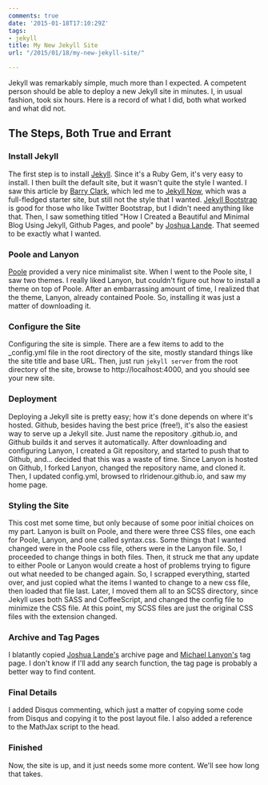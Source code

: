 ```yaml
---
comments: true
date: '2015-01-18T17:10:29Z'
tags:
- jekyll
title: My New Jekyll Site
url: "/2015/01/18/my-new-jekyll-site/"

---
```

Jekyll was remarkably simple, much more than I expected. A competent person should be able to deploy a new Jekyll site in minutes. I, in usual fashion, took six hours. Here is a record of what I did, both what worked and what did not.

## The Steps, Both True and Errant ##

### Install Jekyll ###

The first step is to install [Jekyll](http://jekyllrb.com ). Since it's a Ruby Gem, it's very easy to install. I then built the default site, but it wasn't quite the style I wanted. I saw this article by [Barry Clark](http://www.smashingmagazine.com/2014/08/01/build-blog-jekyll-github-pages/), which led me to [Jekyll Now](https://github.com/barryclark/jekyll-now ), which was a full-fledged starter site, but still not the style that I wanted. [Jekyll Bootstrap](http://jekyllbootstrap.com ) is good for those who like Twitter Bootstrap, but I didn't need anything like that. Then, I saw something titled "How I Created a Beautiful and Minimal Blog Using Jekyll, Github Pages, and poole" by [Joshua Lande](http://joshualande.com/jekyll-github-pages-poole/ ). That seemed to be exactly what I wanted.

### Poole and Lanyon ###

[Poole](http://getpoole.com) provided a very nice minimalist site. When I went to the Poole site, I saw two themes. I really liked Lanyon, but couldn't figure out how to install a theme on top of Poole. After an embarrassing amount of time, I realized that the theme, Lanyon, already contained Poole. So, installing it was just a matter of downloading it.

### Configure the Site ###

Configuring the site is simple. There are a few items to add to the _config.yml file in the root directory of the site, mostly standard things like the site title and base URL. Then, just run `jekyll server` from the root directory of the site, browse to http://localhost:4000, and you should see your new site.

### Deployment ###

Deploying a Jekyll site is pretty easy; how it's done depends on where it's hosted. Github, besides having the best price (free!), it's also the easiest way to serve up a Jekyll site. Just name the repository <username>.github.io, and Github builds it and serves it automatically. After downloading and configuring Lanyon, I created a Git repository, and started to push that to Github, and... decided that this was a waste of time. Since Lanyon is hosted on Github, I forked Lanyon, changed the repository name, and cloned it. Then, I updated config.yml, browsed to rlridenour.github.io, and saw my home page.

### Styling the Site ###

This cost met some time, but only because of some poor initial choices on my part. Lanyon is built on Poole, and there were three CSS files, one each for Poole, Lanyon, and one called syntax.css. Some things that I wanted changed were in the Poole css file, others were in the Lanyon file. So, I proceeded to change things in both files. Then, it struck me that any update to either Poole or Lanyon would create a host of problems trying to figure out what needed to be changed again. So, I scrapped everything, started over, and just copied what the items I wanted to change to a new css file, then loaded that file last. Later, I moved them all to an SCSS directory, since Jekyll uses both SASS and CoffeeScript, and changed the config file to minimize the CSS file. At this point, my SCSS files are just the original CSS files with the extension changed.

### Archive and Tag Pages ###

I blatantly copied [Joshua Lande's](http://joshualande.com/jekyll-github-pages-poole/ ) archive page and [Michael Lanyon's](http://blog.lanyonm.org/articles/2013/11/21/alphabetize-jekyll-page-tags-pure-liquid.html ) tag page. I don't know if I'll add any search function, the tag page is probably a better way to find content.

### Final Details ###

I added Disqus commenting, which  just a matter of copying some code from Disqus and copying it to the post layout file. I also added a reference to the MathJax script to the head.

### Finished ###

Now, the site is up, and it just needs some more content. We'll see how long that takes.


